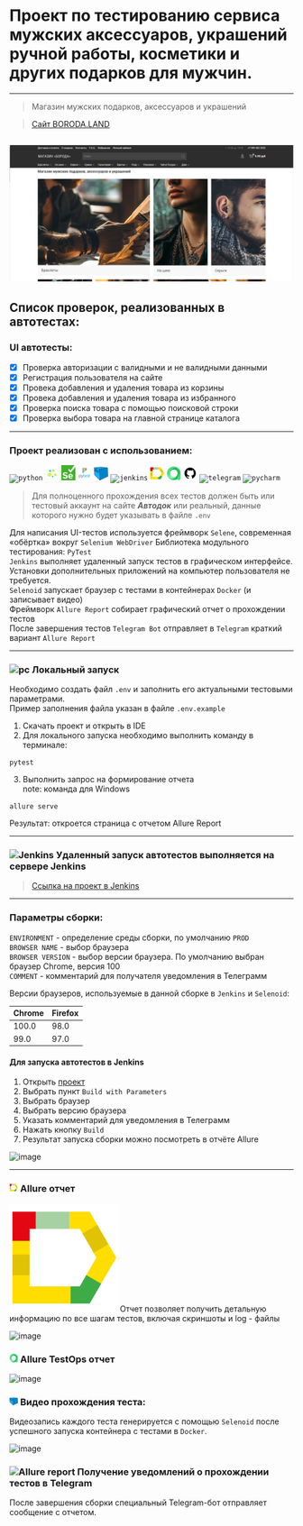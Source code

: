 # Проект по тестированию сервиса мужских аксессуаров, украшений ручной работы, косметики и других подарков для мужчин.

----
> Магазин мужских подарков, аксессуаров и украшений

> [Сайт BORODA.LAND](https://boroda.land/)

![](https://github.com/matygullinruslan/qa_guru_python_9_11_Selene_UI_project/blob/main/assets/site.png)
----

## Список проверок, реализованных в автотестах:

### UI автотесты:

- [x] Проверка авторизации с валидными и не валидными данными
- [x] Регистрация пользователя на сайте 
- [x] Провека добавления и удаления товара из корзины
- [x] Провека добавления и удаления товара из избранного
- [x] Проверка поиска товара с помощью поисковой строки
- [x] Проверка выбора товара на главной странице каталога

----

### Проект реализован с использованием:

<p  align="left">
<code><img width="5%" title="python" src="https://cdn.jsdelivr.net/gh/devicons/devicon@latest/icons/python/python-original.svg"></code>
<code><img width="5%" title="selene" src="https://github.com/MDN78/MDN78/blob/main/assets/selene.png"></code>
<code><img width="5%" title="selenium" src="https://github.com/MDN78/MDN78/blob/main/assets/selenium.png"></code>
<code><img width="5%" title="pytest" src="https://github.com/MDN78/MDN78/blob/main/assets/pytest.png"></code>
<code><img width="5%" title="selenoid" src="https://github.com/MDN78/MDN78/blob/main/assets/selenoid.png"></code>
<code><img width="5%" title="jenkins" src="https://cdn.jsdelivr.net/gh/devicons/devicon@latest/icons/jenkins/jenkins-original.svg"></code>
<code><img width="5%" title="allure" src="https://github.com/MDN78/MDN78/blob/main/assets/allure_report.png"></code>
<code><img width="5%" title="alluretestops" src="https://github.com/MDN78/MDN78/blob/main/assets/allure_testops.png"></code>
<code><img width="5%" title="github" src="https://github.com/MDN78/MDN78/blob/main/assets/github.png"></code>  
<code><img width="5%" title="telegram" src="assets/tg.png"></code>   
<code><img width="5%" title="pycharm" src="https://cdn.jsdelivr.net/gh/devicons/devicon@latest/icons/pycharm/pycharm-original.svg"></code>  


> Для полноценного прохождения всех тестов должен быть или тестовый аккаунт на сайте ***Автодок*** или реальный, данные
> которого нужно будет указывать в файле
`.env`
>
Для написания UI-тестов используется фреймворк `Selene`, современная «обёртка» вокруг `Selenium WebDriver`
Библиотека модульного тестирования: `PyTest`  
`Jenkins` выполняет удаленный запуск тестов в графическом интерфейсе. Установки дополнительных приложений на компьютер
пользователя не требуется.  
`Selenoid` запускает браузер с тестами в контейнерах `Docker` (и записывает видео)  
Фреймворк `Allure Report` собирает графический отчет о прохождении тестов  
После завершения тестов `Telegram Bot` отправляет в `Telegram` краткий вариант `Allure Report`

----

### <img width="3%" title="pc" src="assets/pc.jpg"> Локальный запуск

Необходимо создать файл `.env` и заполнить его актуальными тестовыми параметрами.  
Пример заполнения файла указан в файле `.env.example`

1) Скачать проект и открыть в IDE
2) Для локального запуска необходимо выполнить команду в терминале:

```commandline
pytest
```

3) Выполнить запрос на формирование отчета  
   note: команда для Windows

```commandline
allure serve
```

Результат: откроется страница с отчетом Allure Report

----

### <img width="3%" title="Jenkins" src="https://cdn.jsdelivr.net/gh/devicons/devicon@latest/icons/jenkins/jenkins-original.svg"> Удаленный запуск автотестов выполняется на сервере Jenkins

> <a target="_blank" href="https://jenkins.autotests.cloud/job/C10_MDN782007_autodoc_test_project/">Ссылка на проект в
> Jenkins</a>

----

### Параметры сборки:

`ENVIRONMENT` - определение среды сборки, по умолчанию `PROD`  
`BROWSER NAME` - выбор браузера  
`BROWSER VERSION` - выбор версии браузера. По умолчанию выбран браузер Chrome, версия 100  
`COMMENT` - комментарий для получателя уведомления в Телеграмм

Версии браузеров, используемые в данной сборке в `Jenkins` и `Selenoid`:

| Chrome | Firefox |
|--------|---------|
| 100.0  | 98.0    |
| 99.0   | 97.0    |

#### Для запуска автотестов в Jenkins

1. Открыть <a target="_blank" href="https://jenkins.autotests.cloud/job/C10_MDN782007_autodoc_test_project/">проект</a>
2. Выбрать пункт `Build with Parameters`
3. Выбрать браузер
4. Выбрать версию браузера
4. Указать комментарий для уведомления в Телеграмм
5. Нажать кнопку `Build`
6. Результат запуска сборки можно посмотреть в отчёте Allure

![image](assets/jenkins_main_page.PNG)

----

### <img width="3%" title="Allure report" src="https://github.com/MDN78/MDN78/blob/main/assets/allure_report.png"> Allure отчет

![image](assets/allure_report.PNG)
Отчет позволяет получить детальную информацию по все шагам тестов, включая скриншоты и log - файлы

![image](assets/allure_report_suits.PNG)

### <img width="3%" title="Allure testops" src="https://github.com/MDN78/MDN78/blob/main/assets/allure_testops.png"> Allure TestOps отчет

![image](assets/allure_testops_report.PNG)   

### <img width="3%" title="Allure report" src="https://github.com/MDN78/MDN78/blob/main/assets/selenoid.png"> Видео прохождения теста:

Видеозапись каждого теста генерируется с помощью `Selenoid` после успешного запуска контейнера c тестами в `Docker`.

![image](assets/test_example.gif)

### <img width="3%" title="Allure report" src="assets/tg.png"> Получение уведомлений о прохождении тестов в Telegram

После завершения сборки специальный Telegram-бот отправляет сообщение с отчетом.  







